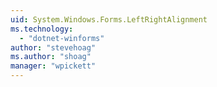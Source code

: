 ```yaml
---
uid: System.Windows.Forms.LeftRightAlignment
ms.technology: 
  - "dotnet-winforms"
author: "stevehoag"
ms.author: "shoag"
manager: "wpickett"
---
```

